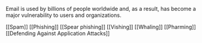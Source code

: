 Email is used by billions of people worldwide and, as a result, has become a major vulnerability to users and organizations.

[[Spam]]
[[Phishing]]
[[Spear phishing]]
[[Vishing]]
[[Whaling]]
[[Pharming]]
 [[Defending Against Application Attacks]]
